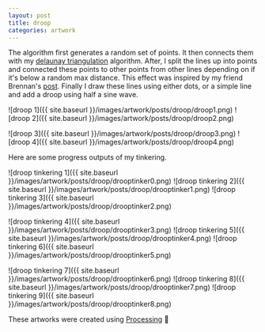 ```yaml
---
layout: post
title: droop
categories: artwork
---
```


The algorithm first generates a random set of points. It then connects them with my [delaunay triangulation](https://en.wikipedia.org/wiki/Delaunay_triangulation) algorithm. 
After, I split the lines up into points and connected these points to other points from other lines depending on if it's below a random max distance. This effect was inspired by my friend Brennan's [post](https://www.instagram.com/p/CgCxnYFqHIT/).
Finally I draw these lines using either dots, or a simple line and add a droop using half a sine wave.

![droop 1]({{ site.baseurl }}/images/artwork/posts/droop/droop1.png)
![droop 2]({{ site.baseurl }}/images/artwork/posts/droop/droop2.png)

![droop 3]({{ site.baseurl }}/images/artwork/posts/droop/droop3.png)
![droop 4]({{ site.baseurl }}/images/artwork/posts/droop/droop4.png)

Here are some progress outputs of my tinkering.

![droop tinkering 1]({{ site.baseurl }}/images/artwork/posts/droop/drooptinker0.png)
![droop tinkering 2]({{ site.baseurl }}/images/artwork/posts/droop/drooptinker1.png)
![droop tinkering 3]({{ site.baseurl }}/images/artwork/posts/droop/drooptinker2.png)

![droop tinkering 4]({{ site.baseurl }}/images/artwork/posts/droop/drooptinker3.png)
![droop tinkering 5]({{ site.baseurl }}/images/artwork/posts/droop/drooptinker4.png)
![droop tinkering 6]({{ site.baseurl }}/images/artwork/posts/droop/drooptinker5.png)

![droop tinkering 7]({{ site.baseurl }}/images/artwork/posts/droop/drooptinker6.png)
![droop tinkering 8]({{ site.baseurl }}/images/artwork/posts/droop/drooptinker7.png)
![droop tinkering 9]({{ site.baseurl }}/images/artwork/posts/droop/drooptinker8.png)

These artworks were created using [Processing](https://processing.org/overview) 💖